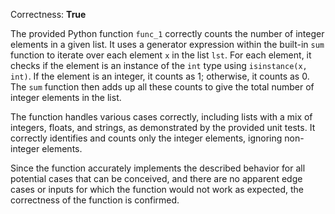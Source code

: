 Correctness: **True**

The provided Python function `func_1` correctly counts the number of integer elements in a given list. It uses a generator expression within the built-in `sum` function to iterate over each element `x` in the list `lst`. For each element, it checks if the element is an instance of the `int` type using `isinstance(x, int)`. If the element is an integer, it counts as 1; otherwise, it counts as 0. The `sum` function then adds up all these counts to give the total number of integer elements in the list.

The function handles various cases correctly, including lists with a mix of integers, floats, and strings, as demonstrated by the provided unit tests. It correctly identifies and counts only the integer elements, ignoring non-integer elements.

Since the function accurately implements the described behavior for all potential cases that can be conceived, and there are no apparent edge cases or inputs for which the function would not work as expected, the correctness of the function is confirmed.